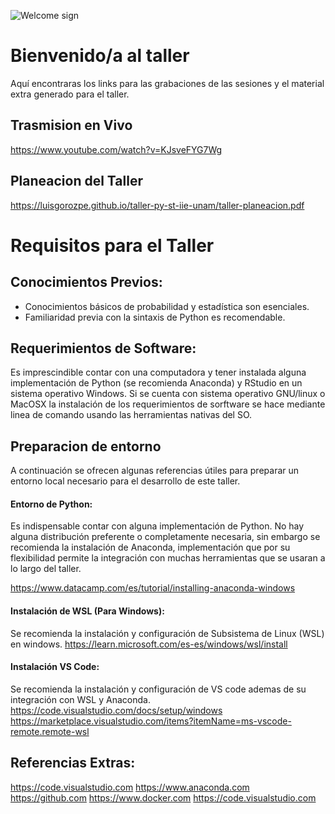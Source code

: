 ![Welcome sign](images/20251006-T-Programación-Phynton-carrusel.jpeg ':class=banner-image')

# Bienvenido/a al taller  

Aquí encontraras los links para las grabaciones de las sesiones y el material extra generado para el taller.

## Trasmision en Vivo
 
https://www.youtube.com/watch?v=KJsveFYG7Wg

## Planeacion del Taller

https://luisgorozpe.github.io/taller-py-st-iie-unam/taller-planeacion.pdf

# Requisitos para el Taller

## Conocimientos Previos:
* Conocimientos básicos de probabilidad y estadística son esenciales.
* Familiaridad previa con la sintaxis de Python es recomendable.

## Requerimientos de Software: 
Es imprescindible contar con una computadora y tener instalada alguna implementación de Python (se recomienda Anaconda) y RStudio en un sistema operativo Windows. Si se cuenta con sistema operativo GNU/linux o MacOSX la instalación de los requerimientos de sorftware se hace mediante linea de comando usando las herramientas nativas del SO.

## Preparacion de entorno
A continuación se ofrecen algunas referencias útiles para preparar un entorno local necesario para el desarrollo de este taller. 

#### Entorno de Python:
Es indispensable contar con alguna implementación de Python. No hay alguna distribución preferente o completamente necesaria, sin embargo se recomienda la instalación de Anaconda, implementación que por su flexibilidad permite la integración con muchas herramientas que se usaran a lo largo del taller.

https://www.datacamp.com/es/tutorial/installing-anaconda-windows

#### Instalación de WSL (Para Windows):
Se recomienda la instalación y configuración de Subsistema de Linux (WSL) en windows.
https://learn.microsoft.com/es-es/windows/wsl/install

#### Instalación VS Code:
 Se recomienda la instalación y configuración de VS code ademas de su integración con WSL y Anaconda.
https://code.visualstudio.com/docs/setup/windows
https://marketplace.visualstudio.com/items?itemName=ms-vscode-remote.remote-wsl

## Referencias Extras:
https://code.visualstudio.com
https://www.anaconda.com
https://github.com
https://www.docker.com
https://code.visualstudio.com



